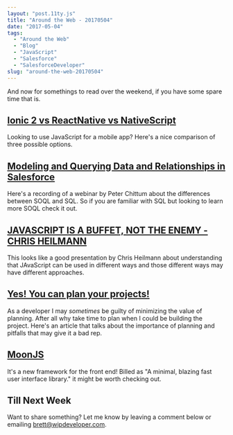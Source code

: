 ```yaml
---
layout: "post.11ty.js"
title: "Around the Web - 20170504"
date: "2017-05-04"
tags: 
  - "Around the Web"
  - "Blog"
  - "JavaScript"
  - "Salesforce"
  - "SalesforceDeveloper"
slug: "around-the-web-20170504"
---
```


And now for somethings to read over the weekend, if you have some spare time that is.

## [Ionic 2 vs ReactNative vs NativeScript](http://www.discoversdk.com/blog/ionic-2-vs-reactnative-vs-nativescript)

Looking to use JavaScript for a mobile app? Here's a nice comparison of three possible options.

## [Modeling and Querying Data and Relationships in Salesforce](https://developer.salesforce.com/events/webinars/modelingquerying)

Here's a recording of a webinar by Peter Chittum about the differences between SOQL and SQL. So if you are familiar with SQL but looking to learn more SOQL check it out.

## [JAVASCRIPT IS A BUFFET, NOT THE ENEMY - CHRIS HEILMANN](https://scriptconf.org/blog/javascript-is-a-buffet-not-the-enemy-chris-heilmann/)

This looks like a good presentation by Chris Heilmann about understanding that JAvaScript can be used in different ways and those different ways may have different approaches.

## [Yes! You can plan your projects!](https://dev.to/mistermocha/yes-you-can-plan-your-projects)

As a developer I may _sometimes_ be guilty of minimizing the value of planning. After all why take time to plan when I could be building the project. Here's an article that talks about the importance of planning and pitfalls that may give it a bad rep.

## [MoonJS](http://moonjs.ga/)

It's a new framework for the front end! Billed as "A minimal, blazing fast user interface library." it might be worth checking out.

## Till Next Week

Want to share something? Let me know by leaving a comment below or emailing [brett@wipdeveloper.com](mailto:brett@wipdeveloper.com).
